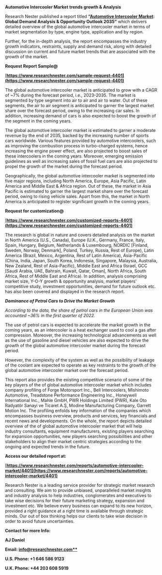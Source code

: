 ﻿**Automotive Intercooler Market <a name="_hlk170386335"></a>trends growth & Analysis**

Research Nester published a report titled **“[Automotive Intercooler Market](https://www.researchnester.com/reports/automotive-intercooler-market/4401): Global Demand Analysis & Opportunity Outlook 2035”** which delivers detailed overview of the global automotive intercooler market in terms of market segmentation by type, engine type, application and by region.

Further, for the in-depth analysis, the report encompasses the industry growth indicators, restraints, supply and demand risk, along with detailed discussion on current and future market trends that are associated with the growth of the market.

**Request Report Sample@**

[**https://www.researchnester.com/sample-request-4401](https://www.researchnester.com/sample-request-4401)** 

The global automotive intercooler market is anticipated to grow with a CAGR of ~7% during the forecast period, i.e., 2023-2035. The market is segmented by type segment into air to air and air to water. Out of these segments, the air to air segment is anticipated to garner the largest market share over the forecast period, owing to the increasing car sales. In addition, increasing demand of cars is also expected to boost the growth of the segment in the coming years.

The global automotive intercooler market is estimated to garner a moderate revenue by the end of 2035, backed by the increasing number of sports cars worldwide. Various features provided by automotive intercoolers, such as improving the combustion process in turbo-charged systems, hence increasing the engine power effect, are also projected to boost sales of these intercoolers in the coming years. Moreover, emerging emission guidelines as well as increasing sales of fossil fuel cars are also projected to propel the growth of the market during the forecast period.

Geographically, the global automotive intercooler market is segmented into five major regions, including North America, Europe, Asia Pacific, Latin America and Middle East & Africa region. Out of these, the market in Asia Pacific is estimated to garner the largest market share over the forecast period, owing to rising vehicle sales. Apart from this, the market in North America is anticipated to register significant growth in the coming years.

**Request for customization@**

[**https://www.researchnester.com/customized-reports-4401](https://www.researchnester.com/customized-reports-4401)** 

The research is global in nature and covers detailed analysis on the market in North America (U.S., Canada), Europe (U.K., Germany, France, Italy, Spain, Hungary, Belgium, Netherlands & Luxembourg, NORDIC [Finland, Sweden, Norway, Denmark], Poland, Turkey, Russia, Rest of Europe), Latin America (Brazil, Mexico, Argentina, Rest of Latin America), Asia-Pacific (China, India, Japan, South Korea, Indonesia, Singapore, Malaysia, Australia, New Zealand, Rest of Asia-Pacific), Middle East and Africa (Israel, GCC [Saudi Arabia, UAE, Bahrain, Kuwait, Qatar, Oman], North Africa, South Africa, Rest of Middle East and Africa). In addition, analysis comprising market size, Y-O-Y growth & opportunity analysis, market players’ competitive study, investment opportunities, demand for future outlook etc. has also been covered and displayed in the research report.

***Dominance of Petrol Cars to Drive the Market Growth***

*According to the data, the share of petrol cars in the European Union was accounted ~36% in the first quarter of 2022.*

The use of petrol cars is expected to accelerate the market growth in the coming years, as an intercooler is a heat exchanger used to cool a gas after compression. Moreover, the increasing technological advancements as well as the use of gasoline and diesel vehicles are also expected to drive the growth of the global automotive intercooler market during the forecast period.

However, the complexity of the system as well as the possibility of leakage of the coolant are expected to operate as key restraints to the growth of the global automotive intercooler market over the forecast period.

This report also provides the existing competitive scenario of some of the key players of the of global automotive intercooler market which includes company profiling of Forge Motorsport Inc., Bell Intercoolers, Mishimoto Automotive, Treadstone Performance Engineering Inc., Honeywell International Inc., Mahle GmbH, PWR Holdings Limited (PWR), Kale Oto Radyatör Sanayi ve Ticaret A.Ş, Modine Manufacturing Company, Garrett Motion Inc. The profiling enfolds key information of the companies which encompasses business overview, products and services, key financials and recent news and developments. On the whole, the report depicts detailed overview of the of global automotive intercooler market that will help industry consultants, equipment manufacturers, existing players searching for expansion opportunities, new players searching possibilities and other stakeholders to align their market centric strategies according to the ongoing and expected trends in the future.      

**Access our detailed report at:** 

[**https://www.researchnester.com/reports/automotive-intercooler-market/4401](https://www.researchnester.com/reports/automotive-intercooler-market/4401)** 

Research Nester is a leading service provider for strategic market research and consulting. We aim to provide unbiased, unparalleled market insights and industry analysis to help industries, conglomerates and executives to take wise decisions for their future marketing strategy, expansion and investment etc. We believe every business can expand to its new horizon, provided a right guidance at a right time is available through strategic minds. Our out of box thinking helps our clients to take wise decision in order to avoid future uncertainties.

**Contact for more Info:**

**AJ Daniel**

**Email: [info@researchnester.com**](mailto:info@researchnester.com)**

**U.S. Phone: +1 646 586 9123** 

**U.K. Phone: +44 203 608 5919**





